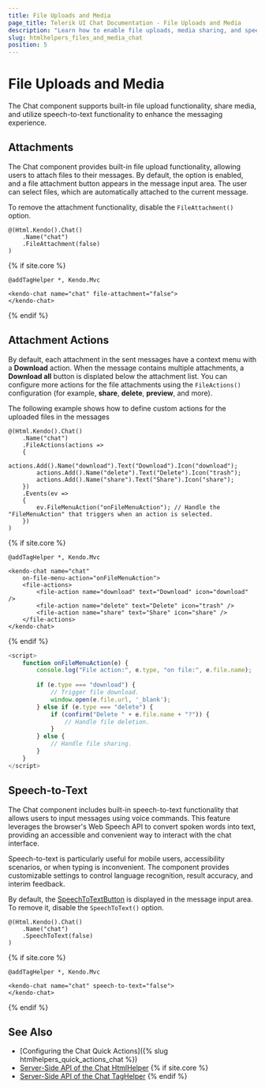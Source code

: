```yaml
---
title: File Uploads and Media
page_title: Telerik UI Chat Documentation - File Uploads and Media
description: "Learn how to enable file uploads, media sharing, and speech-to-text functionality in the Telerik UI for {{ site.framework }} Chat component."
slug: htmlhelpers_files_and_media_chat
position: 5
---
```


# File Uploads and Media

The Chat component supports built-in file upload functionality, share media, and utilize speech-to-text functionality to enhance the messaging experience.

## Attachments

The Chat component provides built-in file upload functionality, allowing users to attach files to their messages. By default, the option is enabled, and a file attachment button appears in the message input area. The user can select files, which are automatically attached to the current message. 

To remove the attachment functionality, disable the `FileAttachment()` option.

```HtmlHelper
@(Html.Kendo().Chat()
    .Name("chat")
    .FileAttachment(false)
)
```
{% if site.core %}
```TagHelper
@addTagHelper *, Kendo.Mvc

<kendo-chat name="chat" file-attachment="false">
</kendo-chat>
```
{% endif %}

## Attachment Actions

By default, each attachment in the sent messages have a context menu with a **Download** action. When the message contains multiple attachments, a **Download all** button is displated below the attachment list.
You can configure more actions for the file attachments using the `FileActions()` configuration (for example, **share**, **delete**, **preview**, and more). 

The following example shows how to define custom actions for the uploaded files in the messages

```HtmlHelper
@(Html.Kendo().Chat()
    .Name("chat")
    .FileActions(actions =>
    {
        actions.Add().Name("download").Text("Download").Icon("download");
        actions.Add().Name("delete").Text("Delete").Icon("trash");
        actions.Add().Name("share").Text("Share").Icon("share");
    })
    .Events(ev =>
    {
        ev.FileMenuAction("onFileMenuAction"); // Handle the "FileMenuAction" that triggers when an action is selected.
    })
)
```
{% if site.core %}
```TagHelper
@addTagHelper *, Kendo.Mvc

<kendo-chat name="chat" 
    on-file-menu-action="onFileMenuAction">
    <file-actions>
        <file-action name="download" text="Download" icon="download" />
        <file-action name="delete" text="Delete" icon="trash" />
        <file-action name="share" text="Share" icon="share" />
    </file-actions>
</kendo-chat>
```
{% endif %}
```JavaScript Scripts
<script> 
    function onFileMenuAction(e) {
        console.log("File action:", e.type, "on file:", e.file.name);
        
        if (e.type === "download") {
            // Trigger file download.
            window.open(e.file.url, '_blank');
        } else if (e.type === "delete") {
            if (confirm("Delete " + e.file.name + "?")) {
                // Handle file deletion.
            }
        } else {
            // Handle file sharing.
        }
    }
</script>
```

## Speech-to-Text

The Chat component includes built-in speech-to-text functionality that allows users to input messages using voice commands. This feature leverages the browser's Web Speech API to convert spoken words into text, providing an accessible and convenient way to interact with the chat interface.

Speech-to-text is particularly useful for mobile users, accessibility scenarios, or when typing is inconvenient. The component provides customizable settings to control language recognition, result accuracy, and interim feedback.

By default, the [SpeechToTextButton](slug:htmlhelpers_overview_speechtotextbutton) is displayed in the message input area. To remove it, disable the `SpeechToText()` option.

```HtmlHelper
@(Html.Kendo().Chat()
    .Name("chat")
    .SpeechToText(false)
)
```
{% if site.core %}
```TagHelper
@addTagHelper *, Kendo.Mvc

<kendo-chat name="chat" speech-to-text="false">
</kendo-chat>
```
{% endif %}

## See Also

* [Configuring the Chat Quick Actions]({% slug htmlhelpers_quick_actions_chat %})
* [Server-Side API of the Chat HtmlHelper](/api/chat)
{% if site.core %}
* [Server-Side API of the Chat TagHelper](/api/taghelpers/chat)
{% endif %}
